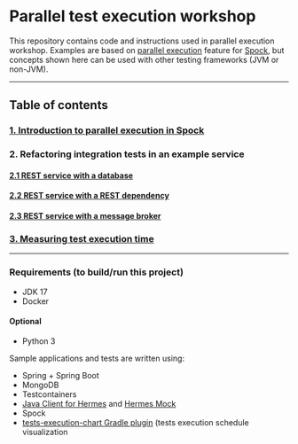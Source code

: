 # Parallel test execution workshop

This repository contains code and instructions used in parallel execution workshop. Examples are based
on [parallel execution](https://spockframework.org/spock/docs/2.3/parallel_execution.html) feature
for [Spock](https://spockframework.org), but concepts shown here can be used with other testing frameworks (JVM or
non-JVM).


---

## Table of contents

### [1. Introduction to parallel execution in Spock](part1-introduction/README.md)

### 2. Refactoring integration tests in an example service

#### [2.1 REST service with a database](part2.1-database/README.md)

#### [2.2 REST service with a REST dependency](part2.2-rest/README.md)

#### [2.3 REST service with a message broker](part2.3-message-broker/README.md)

### [3. Measuring test execution time](part3-measuring/README.md)

---

### Requirements (to build/run this project)

- JDK 17
- Docker

#### Optional

- Python 3

Sample applications and tests are written using:

- Spring + Spring Boot
- MongoDB
- Testcontainers
- [Java Client for Hermes](https://hermes-pubsub.readthedocs.io/en/latest/user/java-client/)
  and [Hermes Mock](https://hermes-pubsub.readthedocs.io/en/latest/user/hermes-mock/)
- Spock
- [tests-execution-chart Gradle plugin](https://github.com/platan/tests-execution-chart) (tests execution schedule visualization
